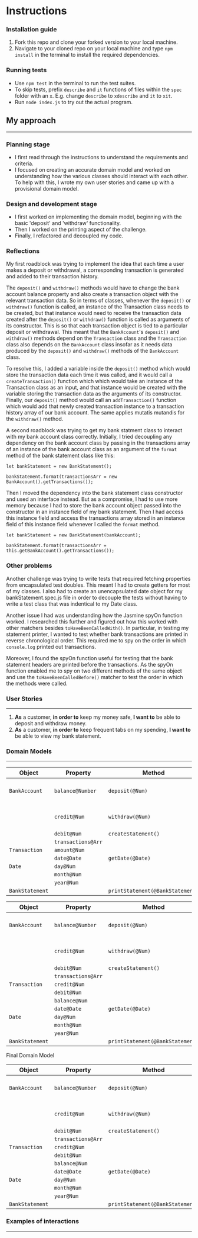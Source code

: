 # Instructions
### Installation guide
1. Fork this repo and clone your forked version to your local machine.
2. Navigate to your cloned repo on your local machine and type `npm install` in the terminal to install the required dependencies.

### Running tests
- Use `npm test` in the terminal to run the test suites.
- To skip tests, prefix `describe` and `it` functions of files within the `spec` folder with an `x`. E.g. change `describe` to `xdescribe` and `it` to `xit`.
- Run `node index.js` to try out the actual program.

## My approach
------------------------
### Planning stage
- I first read through the instructions to understand the requirements and criteria.
- I focused on creating an accurate domain model and worked on understanding how the various classes should interact with each other. To help with this, I wrote my own user stories and came up with a provisional domain model.

### Design and development stage
- I first worked on implementing the domain model, beginning with the basic 'deposit' and 'withdraw' functionality. 
- Then I worked on the printing aspect of the challenge.
- Finally, I refactored and decoupled my code.

### Reflections
My first roadblock was trying to implement the idea that each time a user makes a deposit or withdrawal, a corresponding transaction is generated and added to their transaction history. 

The `deposit()` and `withdraw()` methods would have to change the bank account balance property and also create a transaction object with the relevant transaction data. So in terms of classes, whenever the `deposit()` or `withdraw()` function is called, an instance of the Transaction class needs to be created, but that instance would need to receive the transaction data created after the `deposit()` or `withdraw()` function is called as arguments of its constructor. This is so that each transaction object is tied to a particular deposit or withdrawal. This meant that the `BankAccount`'s `deposit()` and `withdraw()` methods depend on the `Transaction` class and the `Transaction` class also depends on the `BankAccount` class insofar as it needs data produced by the `deposit()` and `withdraw()` methods of the `BankAccount` class.

To resolve this, I added a variable inside the `deposit()` method which would store the transaction data each time it was called, and it would call a `createTransaction()` function which
 which would take an instance of the Transaction class as an input, and that instance would be created with the variable storing the transaction data as the arguments of its constructor. Finally, our `deposit()` method would call an `addTransaction()` function which would add that newly created transaction instance to a transaction history array of our bank account. The same applies mutatis mutandis for the `withdraw()` method.

A second roadblock was trying to get my bank statment class to interact with my bank account class correctly. Initially, I tried decoupling any dependency on the bank account class by passing in the transactions array of an instance of the bank account class as an argument of the `format` method of the bank statement class like this:
```
let bankStatement = new BankStatement();

bankStatement.format(transactionsArr = new BankAccount().getTransactions());
```
Then I moved the dependency into the bank statement class constructor and used an interface instead. But as a compromise, I had to use more memory because I had to store the bank account object passed into the constructor in an instance field of my bank statement. Then I had access this instance field and access the transactions array stored in an instance field of this instance field whenever I called the `format` method.
```
let bankStatement = new BankStatement(bankAccount);

bankStatement.format(transactionsArr = this.getBankAccount().getTransactions());
```

### Other problems

 Another challenge was trying to write tests that required fetching properties from encapsulated test doubles. This meant I had to create getters for most of my classes. I also had to create an unencapsulated date object for my bankStatement.spec.js file in order to decouple the tests without having to write a test class that was indentical to my Date class. 

Another issue I had was understanding how the Jasmine spyOn function worked. I researched this further and figured out how this worked with other matchers besides `toHaveBeenCalledWith()`. In particular, in testing my statement printer, I wanted to test whether bank transactions are printed in reverse chronological order. This required me to spy on the order in which `console.log` printed out transactions. 

Moreover, I found the spyOn function useful for testing that the bank statement headers are printed before the transactions. As the spyOn function enabled me to spy on two different methods of the same object and use the `toHaveBeenCalledBefore()` matcher to test the order in which the methods were called.





### **User Stories**
------------------------
1. **As** a customer, **in order to** keep my money safe, **I want to** be able to deposit and withdraw money.
2. **As** a customer, **in order to** keep frequent tabs on my spending, **I want to** be able to view my bank statement.

### **Domain Models**
------------------------
| Object          | Property           | Method                           | Output                                       |
| --------------- | ------------------ | -------------------------------- | -------------------------------------------- |
| `BankAccount`   | `balance@Number`   | `deposit(@Num)`                  | `'Deposited ${@Num} amount on ${@Date}'@Str` |
|                 | `credit@Num`       | `withdraw(@Num)`                 | `'Withdrawn ${@Num} amount on ${@Date}'@Str` |
|                 | `debit@Num`        | `createStatement()`              | `@BankStatement`                             |
|                 | `transactions@Arr` |                                  |                                              |
| `Transaction`   | `amount@Num`       |                                  |                                              |
|                 | `date@Date`        | `getDate(@Date)`                 | `@Arr`                                       |
| `Date`          | `day@Num`          |                                  |                                              |
|                 | `month@Num`        |                                  |                                              |
|                 | `year@Num`         |                                  |                                              |
| `BankStatement` |                    | `printStatement(@BankStatement)` | `@Str`                                       |


| Object          | Property           | Method                           | Output                                       |
| --------------- | ------------------ | -------------------------------- | -------------------------------------------- |
| `BankAccount`   | `balance@Number`   | `deposit(@Num)`                  | `'Deposited ${@Num} amount on ${@Date}'@Str` |
|                 | `credit@Num`       | `withdraw(@Num)`                 | `'Withdrawn ${@Num} amount on ${@Date}'@Str` |
|                 | `debit@Num`        | `createStatement()`              | `@BankStatement`                             |
|                 | `transactions@Arr` |                                  |                                              |
| `Transaction`   | `credit@Num`       |                                  |                                              |
|                 | `debit@Num`        |                                  |                                              |
|                 | `balance@Num`      |                                  |                                              |
|                 | `date@Date`        | `getDate(@Date)`                 | `@Arr`                                       |
| `Date`          | `day@Num`          |                                  |                                              |
|                 | `month@Num`        |                                  |                                              |
|                 | `year@Num`         |                                  |                                              |
| `BankStatement` |                    | `printStatement(@BankStatement)` | `@Str`                                       |

Final Domain Model


| Object          | Property           | Method                           | Output                                       |
| --------------- | ------------------ | -------------------------------- | -------------------------------------------- |
| `BankAccount`   | `balance@Number`   | `deposit(@Num)`                  | `'Deposited ${@Num} amount on ${@Date}'@Str` |
|                 | `credit@Num`       | `withdraw(@Num)`                 | `'Withdrawn ${@Num} amount on ${@Date}'@Str` |
|                 | `debit@Num`        | `createStatement()`              | `@BankStatement`                             |
|                 | `transactions@Arr` |                                  |                                              |
| `Transaction`   | `credit@Num`       |                                  |                                              |
|                 | `debit@Num`        |                                  |                                              |
|                 | `balance@Num`      |                                  |                                              |
|                 | `date@Date`        | `getDate(@Date)`                 | `@Arr`                                       |
| `Date`          | `day@Num`          |                                  |                                              |
|                 | `month@Num`        |                                  |                                              |
|                 | `year@Num`         |                                  |                                              |
| `BankStatement` |                    | `printStatement(@BankStatement)` | `@Str`                                       |

### **Examples of interactions**
------------------------